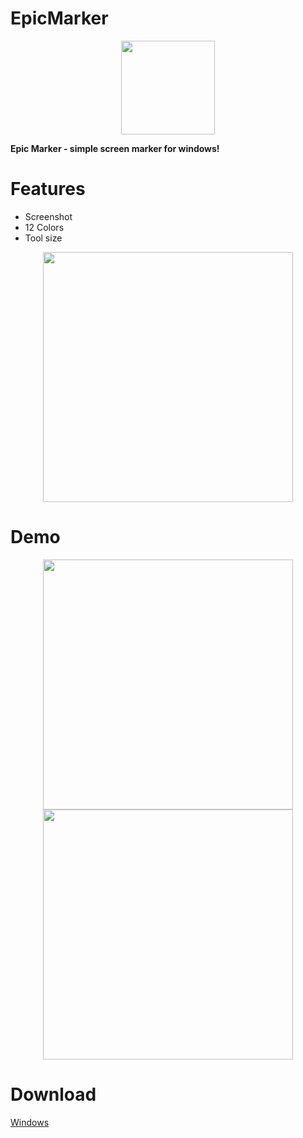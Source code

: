# EpicMarker
<p align="center">
<img src="https://github.com/era7im/EpicMarker/blob/main/EpicMarker/Images/logo.png" width="150" > 

</p>

**Epic Marker - simple screen marker for windows!**  


# Features  
* Screenshot    
* 12 Colors   
* Tool size   
<p align="center">

<img src="https://github.com/era7im/EpicMarker/blob/main/Preview_2.png" width="400">  

</p> 


# Demo  
<p align="center">
<img src="https://github.com/era7im/EpicMarker/blob/main/Demo.gif" width="400">  
<img src="https://github.com/era7im/EpicMarker/blob/main/Preview_1.png" width="400">
</p> 

# Download  

<a href="https://github.com/era7im/EpicMarker/releases/download/v1.0/EpicMarker.Installer.msi" rel="nofollow">Windows</a>
